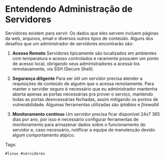 # Entendendo Administração de Servidores

Servidores existem para servir. Os dados que eles servem incluem páginas da
web, arquivos, email e diversos outros tipos de conteúdo. Alguns dos desafios
que um administrador de servidores encontrarão são:

1. **Acesso Remoto** Servidores tipicamente são localizados em ambientes com
   temperatura e acesso controlados e raramente possuem um ponto de acesso
local, obrigando seus administradores a acessá-los remotavamente, via SSH
(Secure Shell). 

1. **Segurança diligente** Para ser útil um servidor precisa atender a requisições
   de conteúdo de alguém que o acessa remotamente. Para manter o servider
seguro é necessário que eu administrador mantenha aberta apenas as portas
necessárias pra prover o serviço, mantendo todas as portas desncessárias
fechadas, assim mitigando os pontos de vulnerabilidade. Algumas ferramentas
utilizadas são *iptables* e *firewalld*

1. **Monitoramento contínuo** Um servidor precisa ficar disponível 24x7 365 dias
   por ano, por isso é necessário configurar ferramentas de monitoramento para
armazenar dados sobre o funcionamento do servidor e, caso necessário, notificar
a equipe de manutenção devido algum comportamento atípico.

Tags: 
 
    #linux #servidores
